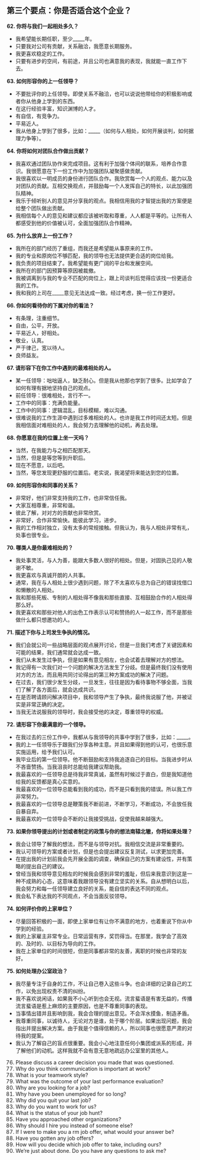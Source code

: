 ## 第三个要点：你是否适合这个企业？
**62. 你将与我们一起相处多久？**
* 我希望能长期任职，至少_____年。
* 只要我对公司有贡献，关系融洽，我愿意长期服务。
* 我更喜欢稳定的工作。
* 只要有进步的空间，有前途，并且公司也满意我的表现，我就能一直工作下去。

**63. 如何形容你的上一任领导？**
* 不要批评你的上任领导。即使关系不融洽，也可以说说他带给你的积极影响或者你从他身上学到的东西。
* 在这行经验丰富，知识渊博的人才。
* 有自信，有竞争力。
* 平易近人。
* 我从他身上学到了很多，比如：_____（如何与人相处，如何开展谈判，如何据理力争等）。

**64. 你将如何对团队合作做出贡献？**
* 我喜欢通过团队协作来完成项目。这有利于加强个体间的联系，培养合作意识。我很愿意在下一份工作中为加强团队凝聚感做贡献。
* 我很喜欢以一明成员的身份进行团队合作。我欣赏每一个人的观点、能力以及对团队的贡献。互相交换观点，并鼓励每一个人发挥自己的特长，以此加强团队精神。
* 我乐于倾听别人的意见并分享我的观点。我相信用我的才智提出我的方案便是给整个团队做出贡献。
* 我相信每个人的意见和建议都应该被听取和尊重，人人都是平等的。让所有人都感受到他的价值被认可，全面加强团队合作精神。

**65. 为什么放弃上一份工作？**
* 我所在的部门经历了重组，而我还是希望能从事原来的工作。
* 我的专业和原岗位不够匹配，我的领导也无法提供更合适的岗位给我。
* 我负责的项目结束了。我希望能有更广阔的平台和发展空间。
* 我所在的部门因预算等原因被裁撤。
* 我被调离到与我的专业不匹配的岗位上，跟上司谈判后觉得应该找一份更适合我的工作。
* 我和我的上司在_____意见无法达成一致。经过考虑，换一份工作更好。

**66. 你如何看待你的下属对你的看法？**
* 有条理，注重细节。
* 自由，公平，开放。
* 平易近人，好相处。
* 敬业，认真。
* 严于律己，宽以待人。
* 良师益友。

**67. 请形容下在你工作中遇到的最难相处的人。**
* 某一任领导：咄咄逼人，缺乏耐心。但是我从他那也学到了很多。比如学会了如何有理有据地坚持自己的观点。
* 前任领导：很难相处，言行不一。
* 工作中的同事：充满负能量。
* 工作中的同事：逻辑混乱，目标模糊，难以沟通。
* 很难说我的工作生涯中遇到过多难相处的人。也许是我工作时间还太短。但是我相信面对难相处的人，我会努力去理解他的动机，再去处理。

**68. 你愿意在我的位置上坐一天吗？**
* 当然，在我能力与之相匹配那天。
* 当然，但是是等您等到升职后。
* 现在不愿意，以后吧。
* 当然，等您发现更舒服的位置后。老实说，我渴望将来能达到您的位置。

**69. 如何形容你和同事的关系？**
* 非常好，他们非常支持我的工作，也非常信任我。
* 大家互相尊重，非常和谐。
* 彼此了解，对对方的贡献也非常欣赏。
* 非常好，合作非常愉快。能彼此学习，进步。
* 我的工作相对独立，没有太多的常规接触。但我认为，我与人相处非常有礼，处事也很专业。

**70. 哪类人是你最难相处的？**
* 我处事灵活，与人为善，能跟大多数人很好的相处。但是，对固执己见的人敬谢不敏。
* 我更喜欢与真诚开朗的人共事。
* 通常，我在与人相处上很少遇到问题，除了不太喜欢与总为自己的错误找借口和懒散的人相处。
* 我和那些死板、专制的人相处得不像我和那些直接、互相鼓励合作的人相处得那么好。
* 我更喜欢和那些对他人的出色工作表示认可和赞扬的人一起工作，而不是那些做什么都只想邀功的人。

**71. 描述下你与上司发生争执的情况。**
* 我们会就公司一些战略层面的观点展开讨论，但是一旦我们考虑了关键因素和可能的结果，我们通常就会达成一致。
* 我们从未发生过争执，但是如果有意见相左，也会试着去理解对方的想法。
* 我记得有一次我们对一个问题的解决方法发生了分歧。但是最终我们没有使用对方的方法，而且用共同讨论得出的第三种方案成功的解决了问题。
* 在过去，我们很少发生分歧，一旦发生，往往是因为看待事物不够全面，当我们了解了各方面后，就会达成共识。
* 在是否聘请顾问解决项目中，我和领导产生了争执，最终我说服了他，并被证实是非常正确的决定。
* 当我无法说服我的领导时，我会接受他的决定，尊重领导的权威。

**72. 请形容下你最满意的一个领导。**
* 在我过去的三份工作中，我都从与我领导的共事中学到了很多，比如：_____。
* 我的上一任领导乐于跟我们分享各种主意。并且如果得到他的认可，也很乐意实施运用，给予我们认可。
* 我毕业后的第一位领导。他不断鼓励和支持我追逐自己的目标。当我进步时从不吝啬赞扬。当我沮丧时总能给我建议帮助我。
* 我最喜欢的一任领导总是待我非常真诚，虽然有时候过于直白，但是我知道他给我的反馈都是真心实意的。
* 我最喜欢的一位领导总能看到我的成功，而不是只看到我的错误。所以我工作非常努力。
* 我最喜欢的一位领导总是鞭策我不断前进，不断学习，不断成功，不会放任我自暴自弃。
* 我最喜欢的一位领导会不断的让我接受挑战，促使我越来越强大。

**73. 如果你领导提出的计划或者制定的政策与你的想法南辕北辙，你将如果处理？**
* 我会让领导了解我的想法，而不是与领导对抗。我相信交流是非常重要的。
* 我认可领导的方案或者计划，但是也会提出建议反复测试，以求更加完善。
* 在提出我的计划前我会先开展全面的调查，确保自己的方案有建设性，并有策略的提出自己的建议。
* 曾经当我和领导意见相左的时候我会感到非常的羞耻，但后来我意识到这是一种不成熟的心态，这意味着我跟领导没有建立坚实的关系。自从想明白以后，我会努力和每一任领导建立良好的关系，能自信的表达不同的观点。
* 我会私下表达我的不同观点，不会当面反驳领导。

**74. 如何评价你的上家单位？**
* 尽量回答积极的一面，即使上家单位有让你不满意的地方，也着重说下你从中学到的经验。
* 我的上家雇主非常专业。日常运营有序，奖罚得当。在那里，我学会了高效的、及时的、以目标为导向的工作。
* 我在上家单位的时间很短，但是同事都非常的友善，离职的时候也非常的友好。

**75. 如何处理办公室政治？**
* 我尽量专注于自身的工作，不让自己卷入这些斗争。也会详细的记录自己的工作，以免出现权责不清的纠纷。
* 我不喜欢说闲话，如果我不小心听到也会无视。流言蜚语是有害无益的，传播流言蜚语是惹上麻烦的主要原因，也是不尊重同事的表现。
* 当事情出错并且影响到我，我会合理的提出意见。不会浑水摸鱼，制造矛盾。
* 我尊重同事，以诚待人，无论对方是谁，处于哪个阶层。如果出现问题，我会指出并提出解决方案。由于我是个值得信赖的人，所以同事也很愿意严肃的对待我的提案。
* 我认为了解自己的盲点很重要。我会小心地注意任何小集团或派系的形成，并了解他们的动机。这样我就不会有意无意地疏远办公室里的其他人。

76. Please discuss a career decision you made that was questioned. 
77. Why do you think communication is important at work? 
78. What is your teamwork style? 
79. What was the outcome of your last performance evaluation? 
80. Why are you looking for a job? 
81. Why have you been unemployed for so long? 
82. Why did you quit your last job? 
83. Why do you want to work for us? 
84. What is the status of your job hunt? 
85. Have you approached other organizations? 
86. Why should I hire you instead of someone else?
87. If I were to make you a rm job offer, what would your answer be? 
88. Have you gotten any job offers? 
89. How will you decide which job offer to take, including ours? 
90. We’re just about done. Do you have any questions to ask me?

